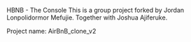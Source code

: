 HBNB - The Console
This is a group project forked by Jordan Lonpolidormor Mefujie. Together with Joshua Ajiferuke.

Project name: AirBnB_clone_v2
